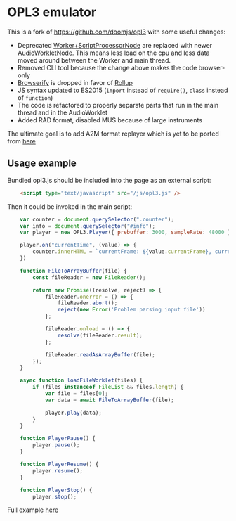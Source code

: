 # OPL3 emulator

This is a fork of https://github.com/doomjs/opl3 with some useful changes:

* Deprecated [Worker+ScriptProcessorNode](https://developer.mozilla.org/en-US/docs/Web/API/ScriptProcessorNode) are replaced with newer [AudioWorkletNode](https://developer.mozilla.org/en-US/docs/Web/API/AudioWorkletNode). This means less load on the cpu and less data moved around between the Worker and main thread.
* Removed CLI tool because the change above makes the code browser-only
* [Browserify](https://browserify.org/) is dropped in favor of [Rollup](https://rollupjs.org/)
* JS syntax updated to ES2015 (`import` instead of `require()`, `class` instead of `function`)
* The code is refactored to properly separate parts that run in the main thread and in the AudioWorklet
* Added RAD format, disabled MUS because of large instruments

The ultimate goal is to add A2M format replayer which is yet to be ported from [here](https://github.com/dmitrysmagin/a2t_play)

## Usage example

Bundled opl3.js should be included into the page as an external script:
```html
    <script type="text/javascript" src="/js/opl3.js" />
```

Then it could be invoked in the main script:
```js
    var counter = document.querySelector(".counter");
    var info = document.querySelector("#info");
    var player = new OPL3.Player({ prebuffer: 3000, sampleRate: 48000 });

    player.on("currentTime", (value) => {
        counter.innerHTML = `currentFrame: ${value.currentFrame}, currentTime: ${value.currentTime.toFixed(2)} s`;
    })

    function FileToArrayBuffer(file) {
        const fileReader = new FileReader();

        return new Promise((resolve, reject) => {
            fileReader.onerror = () => {
                fileReader.abort();
                reject(new Error('Problem parsing input file'))
            };

            fileReader.onload = () => {
                resolve(fileReader.result);
            };

            fileReader.readAsArrayBuffer(file);
        });
    }

    async function loadFileWorklet(files) {
        if (files instanceof FileList && files.length) {
            var file = files[0];
            var data = await FileToArrayBuffer(file);

            player.play(data);
        }
    }

    function PlayerPause() {
        player.pause();
    }

    function PlayerResume() {
        player.resume();
    }

    function PlayerStop() {
        player.stop();
```

Full example [here](https://github.com/dmitrysmagin/opl3/src/example/webaudio.html)
